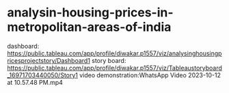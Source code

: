 # analysin-housing-prices-in-metropolitan-areas-of-india
dashboard:  https://public.tableau.com/app/profile/diwakar.p1557/viz/analysinghousingpricesprojectstory/Dashboard1
story board: https://public.tableau.com/app/profile/diwakar.p1557/viz/Tableaustoryboard_16971703440050/Story1
video demonstration:WhatsApp Video 2023-10-12 at 10.57.48 PM.mp4
